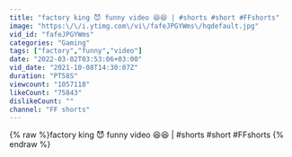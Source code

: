 ```yaml
---
title: "factory king 😈 funny video 😆😆 | #shorts #short #FFshorts"
image: "https:\/\/i.ytimg.com\/vi\/fafeJPGYWms\/hqdefault.jpg"
vid_id: "fafeJPGYWms"
categories: "Gaming"
tags: ["factory","funny","video"]
date: "2022-03-02T03:53:06+03:00"
vid_date: "2021-10-08T14:30:07Z"
duration: "PT58S"
viewcount: "1057118"
likeCount: "75843"
dislikeCount: ""
channel: "FF shorts"
---
```

{% raw %}factory king 😈 funny video 😆😆 | #shorts #short #FFshorts {% endraw %}
